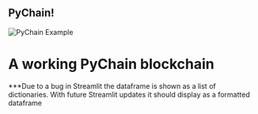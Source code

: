 ## PyChain!
![PyChain Example](Images/PyChain_example.png)

# A working PyChain blockchain
***Due to a bug in Streamlit the dataframe is shown as a list of dictionaries. With future Streamlit updates it should display as a formatted dataframe
